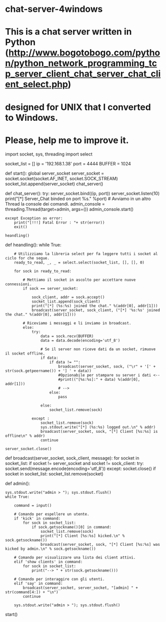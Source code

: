 # chat-server-4windows
# This is a chat server written in Python (http://www.bogotobogo.com/python/python_network_programming_tcp_server_client_chat_server_chat_client_select.php) 
# designed for UNIX that I converted to Windows. 
# Please, help me to improve it.

import socket, sys, threading
import select

socket_list = []
ip = '192.168.1.38'
port = 4444
BUFFER = 1024

def start():
    global server_socket
    server_socket = socket.socket(socket.AF_INET, socket.SOCK_STREAM)
    socket_list.append(server_socket)
    chat_server()

def chat_server():
    try:
        server_socket.bind((ip, port))
        server_socket.listen(10)
        print("[*] Server_Chat binded on port %s." %port)
        # Avviamo in un altro Thread la console dei comandi.
        admin_console = threading.Thread(target=admin, args=())
        admin_console.start()
    
    except Exception as error:
        print("[!!!] Fatal Error : "+ str(error))
        exit()
    
    heandling()
               
def heandling():
    while True:
        
        # Utilizziamo la libreria select per fa leggere tutti i socket al ciclo for che segue.
        ready_to_read, _, _ = select.select(socket_list, [], [], 0)
        
        for sock in ready_to_read:
            
            # Mettiamo il socket in ascolto per accettare nuove connessioni.
            if sock == server_socket:
                
                sock_client, addr = sock.accept()
                socket_list.append(sock_client)
                print("[*] (%s:%s) joined the chat." %(addr[0], addr[1]))
                broadcast(server_socket, sock_client, ("[*] '%s:%s' joined the chat." %(addr[0], addr[1])))
            
            # Riceviamo i messaggi e li inviamo in broadcast.
            else:
                try:
                    data = sock.recv(BUFFER)
                    data = data.decode(encoding='utf_8')
                   
                    # Se il server non riceve dati da un socket, rimuove il socket offline.
                    if data: 
                        if data != "":
                            broadcast(server_socket, sock, ("\r" + '[' + str(sock.getpeername()) + '] ' + data))
                            #Opzionabile per stampare su server i dati <--
                            #print(("[%s:%s]:" + data) %(addr[0], addr[1]))
                            # -->
                        else:
                            pass
                                                
                    else:
                        socket_list.remove(sock)
                
                except :
                    socket_list.remove(sock)
                    sys.stdout.write("[*] (%s:%s) logged out.\n" % addr)
                    broadcast(server_socket, sock, "[*] Client [%s:%s] is offline\n" % addr)              
                    continue
    
    server_socket.close()
     
def broadcast(server_socket, sock_client, message):
    for socket in socket_list:
        if socket != server_socket and socket != sock_client:
            try:
                socket.send(message.encode(encoding='utf_8'))
            except:
                socket.close()
                if socket in socket_list: socket_list.remove(socket)


def admin():
    
    sys.stdout.write("admin > "); sys.stdout.flush()
    while True:
        
        command = input()
        
        # Comando per espellere un utente.
        if 'kick' in command:
            for sock in socket_list:
                if sock.getsockname()[0] in command:
                    socket_list.remove(sock)
                    print("[*] Client [%s:%s] kicked.\n" % sock.getsockname())
                    broadcast(server_socket, sock, "[*] Client [%s:%s] was kicked by admin.\n" % sock.getsockname())    
        
        # Comando per visualizzare una lista dei client attivi.
        elif 'show clients' in command:
            for sock in socket_list:
                print("--> " + str(sock.getsockname()))
        
        # Comando per interaggire con gli utenti.
        elif 'say' in command:
            broadcast(server_socket, server_socket, "[admin] " + str(command[4:]) + "\n")
            continue    
        
        sys.stdout.write("admin > "); sys.stdout.flush()
    

start()
